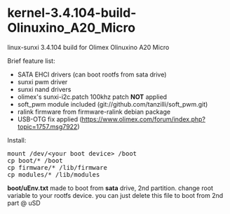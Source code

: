 kernel-3.4.104-build-Olinuxino_A20_Micro
========================================

linux-sunxi 3.4.104 build for Olimex Olinuxino A20 Micro

Brief feature list:
* SATA EHCI drivers (can boot rootfs from sata drive)
* sunxi pwm driver 
* sunxi nand drivers
* olimex's sunxi-i2c.patch 100khz patch __NOT__ applied
* soft_pwm module included (git://github.com/tanzilli/soft_pwm.git)
* ralink firmware from firmware-ralink debian package
* USB-OTG fix applied (https://www.olimex.com/forum/index.php?topic=1757.msg7922)


Install:
<pre>
mount /dev/&lt;your boot device&gt; /boot
cp boot/* /boot
cp firmware/* /lib/firmware
cp modules/* /lib/modules
</pre>

__boot/uEnv.txt__ made to boot from __sata__ drive, 2nd partition. 
change root variable to your rootfs device.
you can just delete this file to boot from 2nd part @ uSD 
